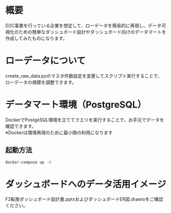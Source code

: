 # 概要
D2C事業を行っている企業を想定して、ローデータを簡易的に再現し、データ可視化のための簡単なダッシュボード設計やダッシュボード向けのデータマートを作成してみたものになります。
# ローデータについて
create_raw_data.pyのマスタ件数設定を変更してスクリプト実行することで、ローデータの規模を調整できます。
# データマート環境（PostgreSQL）
DockerでPostgeSQL環境を立ててクエリを実行することで、お手元でデータを確認できます。  
※Dockerは環境再現のために最小限の利用になります
## 起動方法
```bash
docker-compose up -d
```
# ダッシュボードへのデータ活用イメージ
F2転換ダッシュボード設計書.pptxおよびダッシュボードER図.drawioをご確認ください。